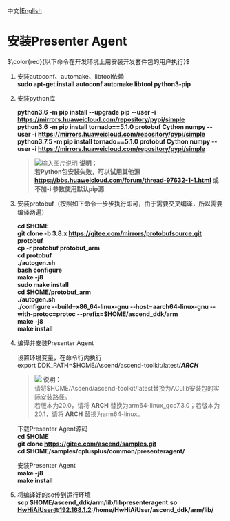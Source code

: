 中文|[English](README_200DK_EN.md)

# 安装Presenter Agent<a name="ZH-CN_TOPIC_0228768065"></a>
$\color{red}{以下命令在开发环境上用安装开发套件包的用户执行}$
1.  安装autoconf、automake、libtool依赖   
    **sudo apt-get install autoconf automake libtool python3-pip**
2.  安装python库  
    
    **python3.6 -m pip install --upgrade pip --user -i https://mirrors.huaweicloud.com/repository/pypi/simple**    
    **python3.6 -m pip install tornado==5.1.0 protobuf Cython numpy --user -i https://mirrors.huaweicloud.com/repository/pypi/simple**  
    **python3.7.5 -m pip install tornado==5.1.0 protobuf Cython numpy --user -i https://mirrors.huaweicloud.com/repository/pypi/simple**
  
    >![输入图片说明](https://images.gitee.com/uploads/images/2020/1130/162342_1d7d35d7_7401379.png "屏幕截图.png") **说明：**  
    >  **若Python包安装失败，可以试用其他源 https://bbs.huaweicloud.com/forum/thread-97632-1-1.html 或不加-i 参数使用默认pip源** 
3.  安装protobuf（按照如下命令一步步执行即可，由于需要交叉编译，所以需要编译两遍）  
    
    **cd \$HOME**     
    **git clone -b 3.8.x https://gitee.com/mirrors/protobufsource.git protobuf**  
    **cp -r protobuf protobuf_arm**  
    **cd protobuf**  
    **./autogen.sh**  
    **bash configure**  
    **make -j8**  
    **sudo make install**  
    **cd \$HOME/protobuf_arm**  
    **./autogen.sh**  
    **./configure --build=x86_64-linux-gnu --host=aarch64-linux-gnu --with-protoc=protoc --prefix=$HOME/ascend_ddk/arm**  
    **make -j8**  
    **make install**    
  
4.  编译并安装Presenter Agent
  
    设置环境变量，在命令行内执行   
    export DDK_PATH=\$HOME/Ascend/ascend-toolkit/latest/**_ARCH_**   
    >![](public_sys-resources/icon-note.gif) **说明：**  
         请将\$HOME/Ascend/ascend-toolkit/latest替换为ACLlib安装包的实际安装路径。   
         若版本为20.0，请将 **ARCH** 替换为arm64-linux_gcc7.3.0；若版本为20.1，请将 **ARCH** 替换为arm64-linux。  

    下载Presenter Agent源码   
     **cd \$HOME**   
     **git clone https://gitee.com/ascend/samples.git**  
     **cd \$HOME/samples/cplusplus/common/presenteragent/**  

    安装Presenter Agent   
    **make -j8**   
    **make install**  

5.  将编译好的so传到运行环境    
    **scp \$HOME/ascend_ddk/arm/lib/libpresenteragent.so HwHiAiUser@192.168.1.2:/home/HwHiAiUser/ascend_ddk/arm/lib/**     


 
